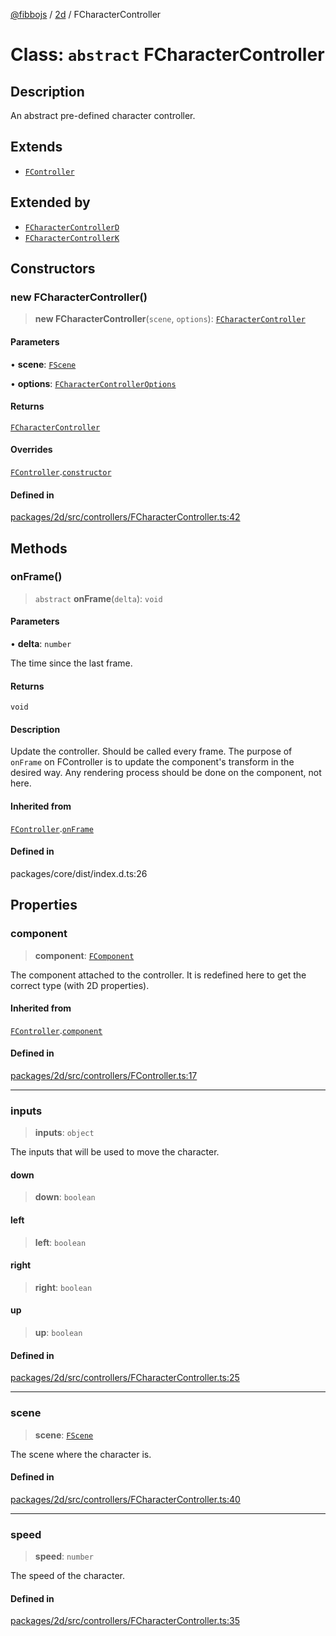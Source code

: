 [@fibbojs](/api/index) / [2d](/api/2d) / FCharacterController

# Class: `abstract` FCharacterController

## Description

An abstract pre-defined character controller.

## Extends

- [`FController`](FController.md)

## Extended by

- [`FCharacterControllerD`](FCharacterControllerD.md)
- [`FCharacterControllerK`](FCharacterControllerK.md)

## Constructors

### new FCharacterController()

> **new FCharacterController**(`scene`, `options`): [`FCharacterController`](FCharacterController.md)

#### Parameters

• **scene**: [`FScene`](FScene.md)

• **options**: [`FCharacterControllerOptions`](../interfaces/FCharacterControllerOptions.md)

#### Returns

[`FCharacterController`](FCharacterController.md)

#### Overrides

[`FController`](FController.md).[`constructor`](FController.md#constructors)

#### Defined in

[packages/2d/src/controllers/FCharacterController.ts:42](https://github.com/fibbojs/fibbo/blob/ca6e10de1cfed8b8d44a28a82c206333ede11c84/packages/2d/src/controllers/FCharacterController.ts#L42)

## Methods

### onFrame()

> `abstract` **onFrame**(`delta`): `void`

#### Parameters

• **delta**: `number`

The time since the last frame.

#### Returns

`void`

#### Description

Update the controller. Should be called every frame.
The purpose of `onFrame` on FController is to update the component's transform in the desired way.
Any rendering process should be done on the component, not here.

#### Inherited from

[`FController`](FController.md).[`onFrame`](FController.md#onframe)

#### Defined in

packages/core/dist/index.d.ts:26

## Properties

### component

> **component**: [`FComponent`](FComponent.md)

The component attached to the controller.
It is redefined here to get the correct type (with 2D properties).

#### Inherited from

[`FController`](FController.md).[`component`](FController.md#component)

#### Defined in

[packages/2d/src/controllers/FController.ts:17](https://github.com/fibbojs/fibbo/blob/ca6e10de1cfed8b8d44a28a82c206333ede11c84/packages/2d/src/controllers/FController.ts#L17)

***

### inputs

> **inputs**: `object`

The inputs that will be used to move the character.

#### down

> **down**: `boolean`

#### left

> **left**: `boolean`

#### right

> **right**: `boolean`

#### up

> **up**: `boolean`

#### Defined in

[packages/2d/src/controllers/FCharacterController.ts:25](https://github.com/fibbojs/fibbo/blob/ca6e10de1cfed8b8d44a28a82c206333ede11c84/packages/2d/src/controllers/FCharacterController.ts#L25)

***

### scene

> **scene**: [`FScene`](FScene.md)

The scene where the character is.

#### Defined in

[packages/2d/src/controllers/FCharacterController.ts:40](https://github.com/fibbojs/fibbo/blob/ca6e10de1cfed8b8d44a28a82c206333ede11c84/packages/2d/src/controllers/FCharacterController.ts#L40)

***

### speed

> **speed**: `number`

The speed of the character.

#### Defined in

[packages/2d/src/controllers/FCharacterController.ts:35](https://github.com/fibbojs/fibbo/blob/ca6e10de1cfed8b8d44a28a82c206333ede11c84/packages/2d/src/controllers/FCharacterController.ts#L35)
